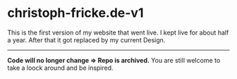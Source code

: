 # christoph-fricke.de-v1
This is the first version of my website that went live. I kept live for about half a year. After that it got replaced by my current Design.

---

**Code will no longer change => Repo is archived.**
You are still welcome to take a loock around and be inspired.
